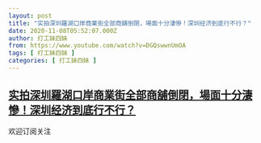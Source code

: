 ```yaml
---
layout: post
title: "实拍深圳羅湖口岸商業街全部商舖倒閉，場面十分淒慘！深圳经济到底行不行？"
date: 2020-11-08T05:52:07.000Z
author: 打工妹四妹
from: https://www.youtube.com/watch?v=DGQswwnUmOA
tags: [ 打工妹四妹 ]
categories: [ 打工妹四妹 ]
---
```

<!--1604814727000-->
[实拍深圳羅湖口岸商業街全部商舖倒閉，場面十分淒慘！深圳经济到底行不行？](https://www.youtube.com/watch?v=DGQswwnUmOA)
------

<div>
欢迎订阅关注
</div>
